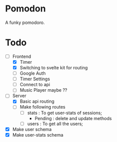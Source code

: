 # Pomodon

A funky pomodoro.

# Todo
- [ ] Frontend
  * [x] Timer 
  * [x] Switching to svelte kit for routing
  * [ ] Google Auth 
  * [ ] Timer Settings 
  * [ ] Connect to api
  * [ ] Music Player maybe ??

- [ ] Server
  * [x] Basic api routing
  * [ ] Make following routes
     - [ ] stats : To get user-stats of sessions;
         - Pending : delete and update methods 
     - [ ] users : To get all the users;

- [x] Make user schema
- [x] Make user-stats schema
